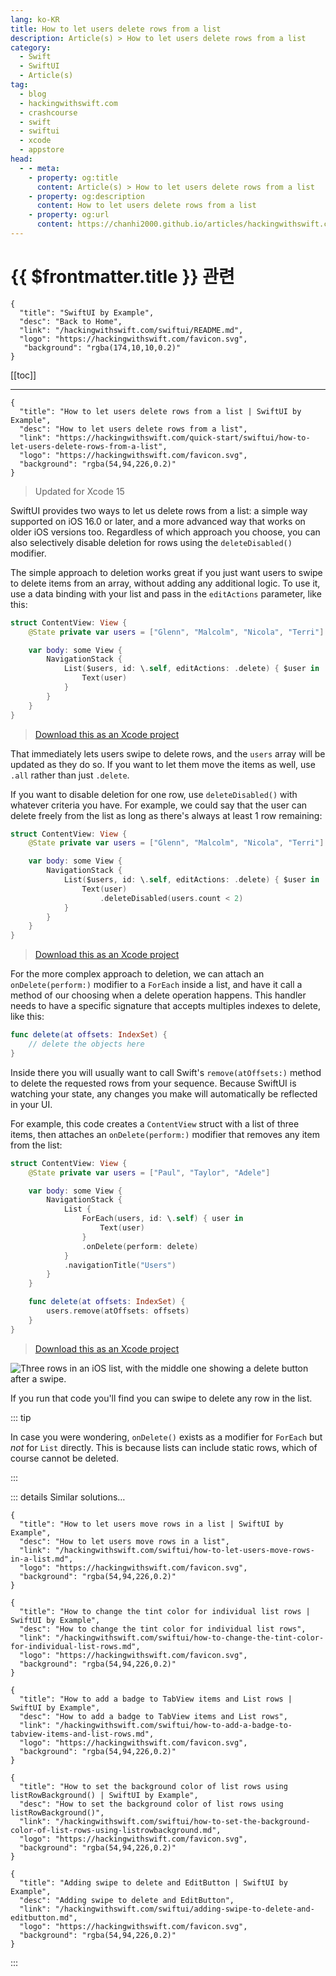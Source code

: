 ```yaml
---
lang: ko-KR
title: How to let users delete rows from a list
description: Article(s) > How to let users delete rows from a list
category:
  - Swift
  - SwiftUI
  - Article(s)
tag: 
  - blog
  - hackingwithswift.com
  - crashcourse
  - swift
  - swiftui
  - xcode
  - appstore
head:
  - - meta:
    - property: og:title
      content: Article(s) > How to let users delete rows from a list
    - property: og:description
      content: How to let users delete rows from a list
    - property: og:url
      content: https://chanhi2000.github.io/articles/hackingwithswift.com/swiftui/how-to-let-users-delete-rows-from-a-list.html
---
```


# {{ $frontmatter.title }} 관련

```component VPCard
{
  "title": "SwiftUI by Example",
  "desc": "Back to Home",
  "link": "/hackingwithswift.com/swiftui/README.md",
  "logo": "https://hackingwithswift.com/favicon.svg",
   "background": "rgba(174,10,10,0.2)"
}
```

[[toc]]

---

```component VPCard
{
  "title": "How to let users delete rows from a list | SwiftUI by Example",
  "desc": "How to let users delete rows from a list",
  "link": "https://hackingwithswift.com/quick-start/swiftui/how-to-let-users-delete-rows-from-a-list",
  "logo": "https://hackingwithswift.com/favicon.svg",
  "background": "rgba(54,94,226,0.2)"
}
```

> Updated for Xcode 15

SwiftUI provides two ways to let us delete rows from a list: a simple way supported on iOS 16.0 or later, and a more advanced way that works on older iOS versions too. Regardless of which approach you choose, you can also selectively disable deletion for rows using the `deleteDisabled()` modifier.

The simple approach to deletion works great if you just want users to swipe to delete items from an array, without adding any additional logic. To use it, use a data binding with your list and pass in the `editActions` parameter, like this:

```swift
struct ContentView: View {
    @State private var users = ["Glenn", "Malcolm", "Nicola", "Terri"]

    var body: some View {
        NavigationStack {
            List($users, id: \.self, editActions: .delete) { $user in
                Text(user)
            }
        }
    }
}
```

> [<FontIcon icon="fas fa-file-zipper"/>Download this as an Xcode project](https://hackingwithswift.com/files/projects/swiftui/how-to-let-users-delete-rows-from-a-list-1.zip)

That immediately lets users swipe to delete rows, and the `users` array will be updated as they do so. If you want to let them move the items as well, use `.all` rather than just `.delete`.

If you want to disable deletion for one row, use `deleteDisabled()` with whatever criteria you have. For example, we could say that the user can delete freely from the list as long as there's always at least 1 row remaining:

```swift
struct ContentView: View {
    @State private var users = ["Glenn", "Malcolm", "Nicola", "Terri"]

    var body: some View {
        NavigationStack {
            List($users, id: \.self, editActions: .delete) { $user in
                Text(user)
                    .deleteDisabled(users.count < 2)
            }
        }
    }
}
```

> [<FontIcon icon="fas fa-file-zipper"/>Download this as an Xcode project](https://hackingwithswift.com/files/projects/swiftui/how-to-let-users-delete-rows-from-a-list-2.zip)

For the more complex approach to deletion, we can attach an `onDelete(perform:)` modifier to a `ForEach` inside a list, and have it call a method of our choosing when a delete operation happens. This handler needs to have a specific signature that accepts multiples indexes to delete, like this:

```swift
func delete(at offsets: IndexSet) {
    // delete the objects here
}
```

Inside there you will usually want to call Swift's `remove(atOffsets:)` method to delete the requested rows from your sequence. Because SwiftUI is watching your state, any changes you make will automatically be reflected in your UI.

For example, this code creates a `ContentView` struct with a list of three items, then attaches an `onDelete(perform:)` modifier that removes any item from the list:

```swift
struct ContentView: View {
    @State private var users = ["Paul", "Taylor", "Adele"]

    var body: some View {
        NavigationStack {
            List {
                ForEach(users, id: \.self) { user in
                    Text(user)
                }
                .onDelete(perform: delete)
            }
            .navigationTitle("Users")
        }
    }

    func delete(at offsets: IndexSet) {
        users.remove(atOffsets: offsets)
    }
}
```

> [<FontIcon icon="fas fa-file-zipper"/>Download this as an Xcode project](https://hackingwithswift.com/files/projects/swiftui/how-to-let-users-delete-rows-from-a-list-3.zip)

![Three rows in an iOS list, with the middle one showing a delete button after a swipe.](https://hackingwithswift.com/img/books/quick-start/swiftui/how-to-let-users-delete-rows-from-a-list-1~dark@2x.png)

If you run that code you'll find you can swipe to delete any row in the list.

::: tip

In case you were wondering, `onDelete()` exists as a modifier for `ForEach` but *not* for `List` directly. This is because lists can include static rows, which of course cannot be deleted.

:::

::: details Similar solutions…

```component VPCard
{
  "title": "How to let users move rows in a list | SwiftUI by Example",
  "desc": "How to let users move rows in a list",
  "link": "/hackingwithswift.com/swiftui/how-to-let-users-move-rows-in-a-list.md",
  "logo": "https://hackingwithswift.com/favicon.svg",
  "background": "rgba(54,94,226,0.2)"
}
```

```component VPCard
{
  "title": "How to change the tint color for individual list rows | SwiftUI by Example",
  "desc": "How to change the tint color for individual list rows",
  "link": "/hackingwithswift.com/swiftui/how-to-change-the-tint-color-for-individual-list-rows.md",
  "logo": "https://hackingwithswift.com/favicon.svg",
  "background": "rgba(54,94,226,0.2)"
}
```

```component VPCard
{
  "title": "How to add a badge to TabView items and List rows | SwiftUI by Example",
  "desc": "How to add a badge to TabView items and List rows",
  "link": "/hackingwithswift.com/swiftui/how-to-add-a-badge-to-tabview-items-and-list-rows.md",
  "logo": "https://hackingwithswift.com/favicon.svg",
  "background": "rgba(54,94,226,0.2)"
}
```

```component VPCard
{
  "title": "How to set the background color of list rows using listRowBackground() | SwiftUI by Example",
  "desc": "How to set the background color of list rows using listRowBackground()",
  "link": "/hackingwithswift.com/swiftui/how-to-set-the-background-color-of-list-rows-using-listrowbackground.md",
  "logo": "https://hackingwithswift.com/favicon.svg",
  "background": "rgba(54,94,226,0.2)"
}
```

```component VPCard
{
  "title": "Adding swipe to delete and EditButton | SwiftUI by Example",
  "desc": "Adding swipe to delete and EditButton",
  "link": "/hackingwithswift.com/swiftui/adding-swipe-to-delete-and-editbutton.md",
  "logo": "https://hackingwithswift.com/favicon.svg",
  "background": "rgba(54,94,226,0.2)"
}
```

:::

